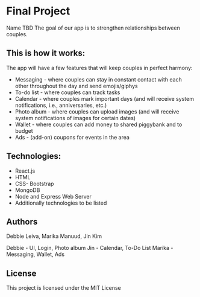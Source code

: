 # Final Project
Name TBD
The goal of our app is to strengthen relationships between couples. 

## This is how it works:
The app will have a few features that will keep couples in perfect harmony:
   * Messaging - where couples can stay in constant contact with each other throughout the day and send emojis/giphys
   * To-do list - where couples can track tasks 
   * Calendar - where couples mark important days (and will receive system notifications, i.e., anniversaries, etc.)
   * Photo album - where couples can upload images (and will receive system notifications of images for certain dates)
   * Wallet - where couples can add money to shared piggybank and to budget 
   * Ads - (add-on) coupons for events in the area

## Technologies:
   * React.js
   * HTML
   * CSS- Bootstrap 
   * MongoDB
   * Node and Express Web Server
   * Additionally technologies to be listed 
        
## Authors
Debbie Leiva, Marika Manuud, Jin Kim 

Debbie - UI, Login, Photo album 
Jin - Calendar, To-Do List
Marika - Messaging, Wallet, Ads 

## License
This project is licensed under the MIT License 


